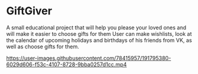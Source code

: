 # GiftGiver
A small educational project that will help you please your loved ones and will make it easier to choose gifts for them
User can make wishlists, look at the calendar of upcoming holidays and birthdays of his friends from VK, as well as choose gifts for them.



https://user-images.githubusercontent.com/78415957/191795380-6029d606-f53c-4107-8728-9bba0257d1cc.mp4
